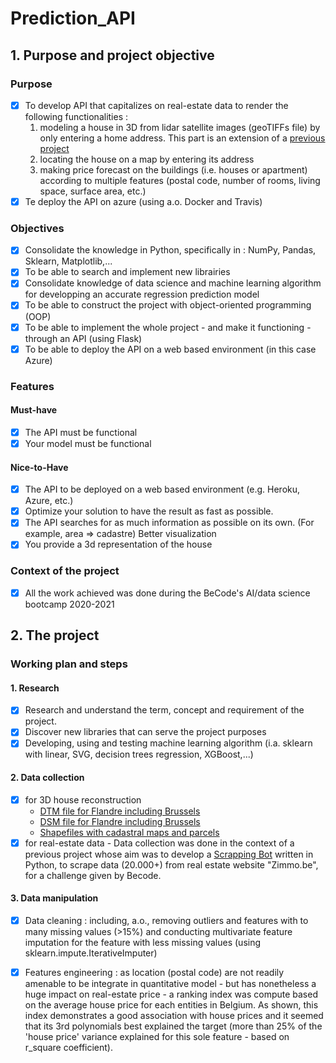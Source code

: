 # Prediction_API
 
## 1. Purpose and project objective 

### Purpose 
- [x] To develop API that capitalizes on real-estate data to render the following functionalities :
  1. modeling a house in 3D from lidar satellite images (geoTIFFs file) by only entering a home address. This part is an extension of a [previous project](https://github.com/jcmeunier77/House_3D_API)
  2. locating the house on a map by entering its address 
  3. making price forecast on the buildings (i.e. houses or apartment) according to multiple features (postal code, number of rooms, living space, surface area, etc.)
- [x] Te deploy the API on azure (using a.o. Docker and Travis) 

### Objectives 

- [x] Consolidate the knowledge in Python, specifically in : NumPy, Pandas, Sklearn, Matplotlib,...
- [x] To be able to search and implement new librairies
- [x] Consolidate knowledge of data science and machine learning algorithm for developping an accurate regression prediction model
- [x] To be able to construct the project with object-oriented programming (OOP)
- [x] To be able to implement the whole project - and make it functioning -  through an API (using Flask)
- [x] To be able to deploy the API on a web based environment (in this case Azure)

### Features 
#### Must-have 
- [x] The API must be functional
- [x] Your model must be functional

#### Nice-to-Have
- [x] The API to be deployed on a web based environment (e.g. Heroku, Azure, etc.)
- [x] Optimize your solution to have the result as fast as possible.
- [x] The API searches for as much information as possible on its own. (For example, area => cadastre)
Better visualization
- [x] You provide a 3d representation of the house

### Context of the project 
- [x] All the work achieved was done during the BeCode's AI/data science bootcamp 2020-2021

## 2. The project 
### Working plan and steps 
#### 1. Research 
- [x] Research and understand the term, concept and requirement of the project.
- [x] Discover new libraries that can serve the project purposes 
- [x] Developing, using and testing machine learning algorithm (i.a. sklearn with linear, SVG, decision trees regression, XGBoost,...)

#### 2. Data collection 
- [x] for 3D house reconstruction 
  - [DTM file for Flandre including Brussels](http://bit.ly/DTM_Flandre)
  - [DSM file for Flandre including Brussels](http://bit.ly/DSM_Flandre)
  - [Shapefiles with cadastral maps and parcels](https://eservices.minfin.fgov.be/myminfin-web/pages/cadastral-plans?_ga=2.167466685.225309318.1604313780-388788923.1602907232)
- [x] for real-estate data 
      - Data collection was done in the context of a previous project whose aim was to develop a [Scrapping Bot](https://github.com/jcmeunier77/bot-scrape-zimmo) written in Python, to scrape data (20.000+) from real estate website "Zimmo.be", for a challenge given by Becode.
      
#### 3. Data manipulation 
- [x] Data cleaning : including, a.o., removing outliers and features with to many missing values (>15%) and conducting multivariate feature imputation for the feature with less missing values (using sklearn.impute.IterativeImputer)

- [x] Features engineering : as location (postal code) are not readily amenable to be integrate in quantitative model - but has nonetheless a huge impact on real-estate price - a ranking index was compute based on the average house price for each entities in Belgium. As shown, this index demonstrates a good association with house prices and it seemed that its 3rd polynomials best explained the target (more than 25% of the 'house price' variance explained for this sole feature - based on r_square coefficient).    


